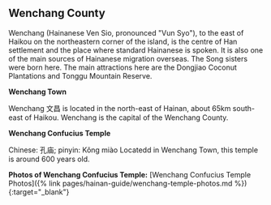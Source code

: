 ## Wenchang County

Wenchang (Hainanese Ven Sio, pronounced "Vun Syo"), to the east of Haikou on the northeastern corner of the island, is the centre of Han settlement and the place where standard Hainanese is spoken. It is also one of the main sources of Hainanese migration overseas. The Song sisters were born here. The main attractions here are the Dongjiao Coconut Plantations and Tonggu Mountain Reserve.

**Wenchang Town**

Wenchang 文昌 is located in the north-east of Hainan, about 65km south-east of Haikou. Wenchang is the capital of the Wenchang County.


**Wenchang Confucius Temple**

Chinese: 孔庙; pinyin: Kǒng miào
Locatedd in Wenchang Town, this temple is around 600 years old.

**Photos of Wenchang Confucius Temple:**
[Wenchang Confucius Temple Photos]({% link pages/hainan-guide/wenchang-temple-photos.md %}){:target="_blank"}